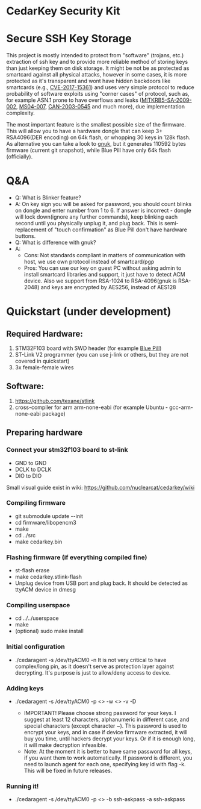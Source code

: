 CedarKey Security Kit
=====================

# Secure SSH Key Storage

This project is mostly intended to protect from "software" (trojans, etc.) extraction of ssh key and to provide more reliable method of storing keys than just keeping them on disk storage.
It might be not be as protected as smartcard against all physical attacks, however in some cases, it is more protected as it's transparent and wont have hidden backdoors like smartcards (e.g., [CVE-2017-15361](https://cve.mitre.org/cgi-bin/cvename.cgi?name=CVE-2017-15361)) and uses very simple protocol to reduce probability of software exploits using "corner cases" of protocol, such as, for example ASN.1 prone to have overflows and leaks ([MITKRB5-SA-2009-002](https://web.mit.edu/kerberos/advisories/MITKRB5-SA-2009-002.txt), [MS04-007](https://docs.microsoft.com/en-us/security-updates/SecurityBulletins/2004/ms04-007), [CAN-2003-0545](https://cve.mitre.org/cgi-bin/cvename.cgi?name=CVE-2003-0545) and much more), due implementation complexity.

The most important feature is the smallest possible size of the firmware.  
This will allow you to have a hardware dongle that can keep 3+ RSA4096(DER encoding) on 64k flash, or whopping 30 keys in 128k flash.  
As alternative you can take a look to [gnuk](https://www.fsij.org/category/gnuk.html), but it generates 110592 bytes firmware (current git snapshot), while Blue Pill have only 64k flash (officially).

# Q&A
* Q: What is Blinker feature?
* A: On key sign you will be asked for password, you should count blinks on dongle and enter number from 1 to 6. If answer is incorrect - dongle will lock down(ignore any further commands), keep blinking each second until you physically unplug it, and plug back. This is semi-replacement of "touch confirmation" as Blue Pill don't have hardware buttons.
* Q: What is difference with gnuk?
* A:
  * Cons: Not standards compliant in matters of communication with host, we use own protocol instead of smartcard/pgp
  * Pros: You can use our key on guest PC without asking admin to install smartcard libraries and support, it just have to detect ACM device.
Also we support from RSA-1024 to RSA-4096(gnuk is RSA-2048) and keys are encrypted by AES256, instead of AES128

# Quickstart (under development)
## Required Hardware:
1. STM32F103 board with SWD header (for example [Blue Pill](http://wiki.stm32duino.com/index.php?title=Blue_Pill))
2. ST-Link V2 programmer (you can use j-link or others, but they are not covered in quickstart)
3. 3x female-female wires
## Software:
1. https://github.com/texane/stlink
2. cross-compiler for arm arm-none-eabi (for example Ubuntu - gcc-arm-none-eabi package)

## Preparing hardware
### Connect your stm32f103 board to st-link
* GND to GND
* DCLK to DCLK
* DIO to DIO

Small visual guide exist in wiki: https://github.com/nuclearcat/cedarkey/wiki

### Compiling firmware
* git submodule update --init
* cd firmware/libopencm3
* make
* cd ../src
* make cedarkey.bin
### Flashing firmware (if everything compiled fine)
* st-flash erase
* make cedarkey.stlink-flash
* Unplug device from USB port and plug back. It should be detected as ttyACM device in dmesg
### Compiling userspace
* cd ../../userspace
* make
* (optional) sudo make install
### Initial configuration
* ./cedaragent -s /dev/ttyACM0 -n
It is not very critical to have complex/long pin, as it doesn't serve as protection layer against decrypting. It's purpose is just to allow/deny access to device.
### Adding keys
* ./cedaragent -s /dev/ttyACM0 -p <<your pin>> -w <<path to key>> -v -D
  * IMPORTANT! Please choose strong password for your keys. I suggest at least 12 characters, alphanumeric in different case, and special characters (except character ~). This password is used to encrypt your keys, and in case if device firmware extracted, it will buy you time, until hackers decrypt your keys. Or if it is enough long, it will make decryption infeasible.
  * Note: At the moment it is better to have same password for all keys, if you want them to work automatically. If password is different, you need to launch agent for each one,
specifying key id with flag -k. This will be fixed in future releases.
### Running it!
* ./cedaragent -s /dev/ttyACM0 -p <<your pin>> -b ssh-askpass -a ssh-askpass
